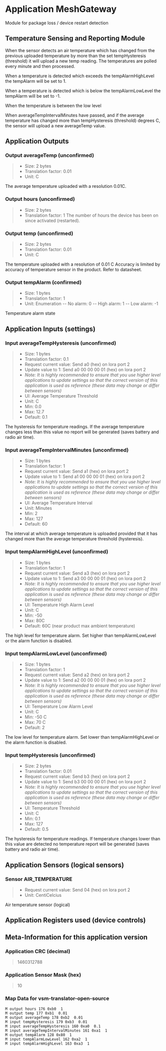 
# Application MeshGateway

Module for package loss / device restart detection
## Temperature Sensing and Reporting Module


When the sensor detects an air temperature which has changed from the previous uploaded temperature by more than
the set tempHysteresis (threshold) it will upload a new temp reading. The temperatures are polled every minute and then processed.


When a temperature is detected which exceeds the tempAlarmHighLevel the tempAlarm will be set to 1.


When a temperature is detected which is below the tempAlarmLowLevel the tempAlarm will be set to -1.


When the temperature is between the low level


When averageTempIntervalMinutes have passed, and if the average temperature has changed more than tempHysteresis (threshold) degrees C,
the sensor will upload a new averageTemp value.


## Application Outputs


### Output averageTemp (unconfirmed)

> - Size: 2 bytes
> - Translation factor: 0.01
> - Unit: C

The average temperature uploaded with a resolution 0.01C.


### Output hours (unconfirmed)

> - Size: 2 bytes
> - Translation factor: 1
The number of hours the device has been on since activated (restarted).

### Output temp (unconfirmed)

> - Size: 2 bytes
> - Translation factor: 0.01
> - Unit: C

The temperature uploaded with a resolution of 0.01 C
Accuracy is limited by accuracy of temperature sensor in the product. Refer to datasheet.

### Output tempAlarm (confirmed)

> - Size: 1 bytes
> - Translation factor: 1
> - Unit: Enumeration
> -- No alarm: 0
> -- High alarm: 1
> -- Low alarm: -1

Temperature alarm state


## Application Inputs (settings)


### Input averageTempHysteresis (unconfirmed)

> - Size: 1 bytes
> - Translation factor: 0.1
> - Request current value: Send a0 (hex) on lora port 2
> - Update value to 1: Send a0 00 00 00 01 (hex) on lora port 2
> - *Note: It is highly recommended to ensure that you use higher level applications to update settings so that the correct version of this application is used as reference (these data may change or differ between sensors)*
> - UI: Average Temperature Threshold
> - Unit: C
> - Min: 0.0
> - Max: 12.7
> - Default: 0.1

The hysteresis for temperature readings. If the average temperature changes less than this value
no report will be generated (saves battery and radio air time).


### Input averageTempIntervalMinutes (unconfirmed)

> - Size: 1 bytes
> - Translation factor: 1
> - Request current value: Send a1 (hex) on lora port 2
> - Update value to 1: Send a1 00 00 00 01 (hex) on lora port 2
> - *Note: It is highly recommended to ensure that you use higher level applications to update settings so that the correct version of this application is used as reference (these data may change or differ between sensors)*
> - UI: Average Temperature Interval
> - Unit: Minutes
> - Min: 2
> - Max: 127
> - Default: 60

The interval at which average temperature is uploaded provided that it has changed more than the average temperature threshold (hysteresis).


### Input tempAlarmHighLevel (unconfirmed)

> - Size: 1 bytes
> - Translation factor: 1
> - Request current value: Send a3 (hex) on lora port 2
> - Update value to 1: Send a3 00 00 00 01 (hex) on lora port 2
> - *Note: It is highly recommended to ensure that you use higher level applications to update settings so that the correct version of this application is used as reference (these data may change or differ between sensors)*
> - UI: Temperature High Alarm Level
> - Unit: C
> - Min: -50
> - Max: 80C
> - Default: 60C (near product max ambient temperature)

The high level for temperature alarm. Set higher than tempAlarmLowLevel or the alarm function is disabled.


### Input tempAlarmLowLevel (unconfirmed)

> - Size: 1 bytes
> - Translation factor: 1
> - Request current value: Send a2 (hex) on lora port 2
> - Update value to 1: Send a2 00 00 00 01 (hex) on lora port 2
> - *Note: It is highly recommended to ensure that you use higher level applications to update settings so that the correct version of this application is used as reference (these data may change or differ between sensors)*
> - UI: Temperature Low Alarm Level
> - Unit: C
> - Min: -50 C
> - Max: 70 C
> - Default: 2

The low level for temperature alarm. Set lower than tempAlarmHighLevel or the alarm function is disabled.


### Input tempHysteresis (unconfirmed)

> - Size: 2 bytes
> - Translation factor: 0.01
> - Request current value: Send b3 (hex) on lora port 2
> - Update value to 1: Send b3 00 00 00 01 (hex) on lora port 2
> - *Note: It is highly recommended to ensure that you use higher level applications to update settings so that the correct version of this application is used as reference (these data may change or differ between sensors)*
> - UI: Temperature Threshold
> - Unit: C
> - Min: 0.1
> - Max: 127
> - Default: 0.5

The hysteresis for temperature readings. If temperature changes lower than this value are detected
no temperature report will be generated (saves battery and radio air time).


## Application Sensors (logical sensors)


### Sensor AIR_TEMPERATURE

> - Request current value: Send 04 (hex) on lora port 2
> - Unit: CentiCelcius

Air temperature sensor (logical)

## Application Registers used (device controls)


## Meta-Information for this application version



### Application CRC (decimal)

 > 1460312788

### Application Sensor Mask (hex)

 > 10

### Map Data for vsm-translator-open-source

```
M output hours 176 0xb0  1
M output temp 177 0xb1  0.01
M output averageTemp 178 0xb2  0.01
M input tempHysteresis 179 0xb3  0.01
M input averageTempHysteresis 160 0xa0  0.1
M input averageTempIntervalMinutes 161 0xa1  1
M output tempAlarm 128 0x80  1
M input tempAlarmLowLevel 162 0xa2  1
M input tempAlarmHighLevel 163 0xa3  1

```

